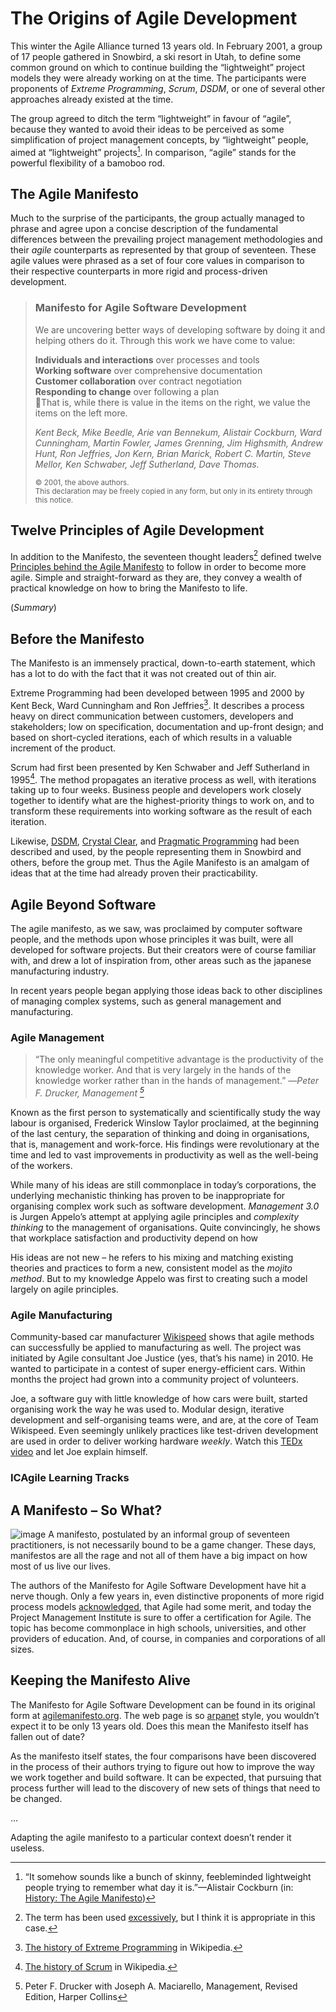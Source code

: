 # The Origins of Agile Development
<!-- 1.1.1 Origins of Agile
Many people entering the Agile world see the Agile Manifesto as the beginning of the world, where it was really the summing up of much previous work.
The purpose of this LO is to anchor the ideas of Agile development in earlier work, giving the learners a continuity from the past to the present. -->
This winter the Agile Alliance turned 13 years old. In February 2001, a group of 17 people gathered in Snowbird, a ski resort in Utah, to define some common ground on which to continue building the “lightweight” project models they were already working on at the time. The participants were proponents of _Extreme Programming_, _Scrum_, _DSDM_, or one of several other approaches already existed at the time.

The group agreed to ditch the term “lightweight” in favour of “agile”, because they wanted to avoid their ideas to be perceived as some simplification of project management concepts, by “lightweight” people, aimed at “lightweight” projects[^1]. In comparison, “agile” stands for the powerful flexibility of a bamoboo rod.

## The Agile Manifesto
Much to the surprise of the participants, the group actually managed to phrase and agree upon a concise description of the fundamental differences between the prevailing project management methodologies and their _agile_ counterparts as represented by that group of seventeen. These agile values were phrased as a set of four core values in comparison to their respective counterparts in more rigid and process-driven development.

> ### Manifesto for Agile Software Development
>
> We are uncovering better ways of developing
> software by doing it and helping others do it.
> Through this work we have come to value:
> 
> **Individuals and interactions** over processes and tools    
> **Working software** over comprehensive documentation  
> **Customer collaboration** over contract negotiation  
> **Responding to change** over following a plan  
>
> That is, while there is value in the items on
> the right, we value the items on the left more.
>
> <em>Kent Beck, Mike Beedle, Arie van Bennekum, Alistair Cockburn,
> Ward Cunningham, Martin Fowler, James Grenning, Jim Highsmith,
> Andrew Hunt, Ron Jeffries, Jon Kern, Brian Marick, Robert C.
> Martin, Steve Mellor, Ken Schwaber, Jeff Sutherland, Dave Thomas.</em>
>
> <sub>© 2001, the above authors.  
> This declaration may be freely copied in any form, 
> but only in its entirety through this notice.</sub>



## Twelve Principles of Agile Development
In addition to the Manifesto, the seventeen thought leaders[^5] defined twelve [Principles behind the Agile Manifesto][4] to follow in order to become more agile. Simple and straight-forward as they are, they convey a wealth of practical knowledge on how to bring the Manifesto to life.

(_Summary_)

## Before the Manifesto
The Manifesto is an immensely practical, down-to-earth statement, which has a lot to do with the fact that it was not created out of thin air.

Extreme Programming had been developed between 1995 and 2000 by Kent Beck, Ward Cunningham and Ron Jeffries[^2]. It describes a process heavy on direct communication between customers, developers and stakeholders; low on specification, documentation and up-front design; and based on short-cycled iterations, each of which results in a valuable increment of the product.

Scrum had first been presented by Ken Schwaber and Jeff Sutherland in 1995[^3]. The method propagates an iterative process as well, with iterations taking up to four weeks. Business people and developers work closely together to identify what are the highest-priority things to work on, and to transform these requirements into working software as the result of each iteration.

Likewise, [DSDM][DSDM], [Crystal Clear][CC], and [Pragmatic Programming][Pragprog] had been described and used, by the people representing them in Snowbird and others, before the group met. Thus the Agile Manifesto is an amalgam of ideas that at the time had already proven their practicability.

## Agile Beyond Software
<!-- 1.1.3. Agile beyond software development
Agile is gaining increasing adoption throughout the organization.
The purpose of this LO is to introduce the learner to Agile beyond the software development team.
To be acceptable, this LO should include discussion of the tracks in the ICAgile roadmap - which disciplines are covered, and how the tracks integrate with one another to support the entire enterprise.  -->
The agile manifesto, as we saw, was proclaimed by computer software people, and the methods upon whose principles it was built, were all developed for software projects. But their creators were of course familiar with, and drew a lot of inspiration from, other areas such as the japanese manufacturing industry.

In recent years people began applying those ideas back to other disciplines of managing complex systems, such as general management and manufacturing.

### Agile Management
> “The only meaningful competitive advantage is the productivity of 
> the knowledge worker. And that is very largely in the hands of the
> knowledge worker rather than in the hands of management.”
> —<em>Peter F. Drucker, Management [^6]</em>

Known as the first person to systematically and scientifically study the way labour is organised, Frederick Winslow Taylor proclaimed, at the beginning of the last century, the separation of thinking and doing in organisations, that is, management and work-force. His findings were revolutionary at the time and led to vast improvements in productivity as well as the well-being of the workers.

While many of his ideas are still commonplace in today’s corporations, the underlying mechanistic thinking has proven to be inappropriate for organising complex work such as software development. _Management 3.0_ is Jurgen Appelo’s attempt at applying agile principles and _complexity thinking_ to the management of organisations. Quite convincingly, he shows that workplace satisfaction and productivity depend on how 

His ideas are not new – he refers to his mixing and matching existing theories and practices to form a new, consistent model as the _mojito method_. But to my knowledge Appelo was first to creating such a model largely on agile principles.

### Agile Manufacturing
Community-based car manufacturer [Wikispeed][6] shows that agile methods can successfully be applied to manufacturing as well. The project was initiated by Agile consultant Joe Justice (yes, that’s his name) in 2010. He wanted to participate in a contest of super energy-efficient cars. Within months the project had grown into a community project of volunteers.

Joe, a software guy with little knowledge of how cars were built, started organising work the way he was used to. Modular design, iterative development and self-organising teams were, and are, at the core of Team Wikispeed. Even seemingly unlikely practices like test-driven development are used in order to deliver working hardware _weekly_. Watch this [TEDx video][7] and let Joe explain himself.

### ICAgile Learning Tracks



## A Manifesto – So What?
![image](images/manifestos.png "Screen shot from http://images.google.com?q=manifesto")
A manifesto, postulated by an informal group of seventeen practitioners, is not necessarily bound to be a game changer. These days, manifestos are all the rage and not all of them have a big impact on how most of us live our lives.

The authors of the Manifesto for Agile Software Development have hit a nerve though. Only a few years in, even distinctive proponents of more rigid process models [acknowledged][5], that Agile had some merit, and today the Project Management Institute is sure to offer a certification for Agile. The topic has become commonplace in high schools, universities, and other providers of education. And, of course, in companies and corporations of all sizes.

## Keeping the Manifesto Alive
The Manifesto for Agile Software Development can be found in its original form at [agilemanifesto.org][1]. The web page is so [arpanet][2] style, you wouldn’t expect it to be only 13 years old. Does this mean the Manifesto itself has fallen out of date?

As the manifesto itself states, the four comparisons have been discovered in the process of their authors trying to figure out how to improve the way we work together and build software. It can be expected, that pursuing that process further will lead to the discovery of new sets of things that need to be changed.

…

Adapting the agile manifesto to a particular context doesn’t render it useless. 

<!-- Links -->
[1]: http://agilemanifesto.org "Home of the Agile Manifesto"
[2]: http://en.wikipedia.org/wiki/ARPANET "ARPANET at Wikipedia"
[3]: http://www.forbes.com/sites/stevedenning/2011/05/04/innovation-applying-inspect-adapt-to-the-agile-manifesto/ "Steve Denning: Innovation: Applying “Inspect & Adapt” To The Agile Manifesto"
[4]: http://agilemanifesto.org/principles.html "Principles behind the Agile Manifesto"
[5]: http://www.computer.org/portal/web/computingnow/0709/whatsnew/software-r "Tom De Marco: Software Engineering: An Idea Whose Time Has Come and Gone?"
[6]: http://wikispeed.org "Team Wikispeed website"
[7]: http://youtu.be/x8jdx-lf2Dw "Joe Justice at TEDxRaineer"
[DSDM]: http://www.dsdm.org/ "DSDM Consortium"
[CC]: http://alistair.cockburn.us/Crystal+methodologies "Alistair Cockburn: Crystal Methodologies"
[Pragprog]: http://pragprog.com/about "About Pragmatic Programmers"
<!-- Footnotes -->
[^1]: “It somehow sounds like a bunch of skinny, feebleminded lightweight people trying to remember what day it is.”—Alistair Cockburn (in: <a href="http://agilemanifesto.org/history.html">History: The Agile Manifesto</a>)
[^2]: <a href="http://en.wikipedia.org/wiki/Extreme_programming#History">The history of Extreme Programming</a> in Wikipedia.
[^3]: <a href="http://en.wikipedia.org/wiki/Scrum_(software_development)#History">The history of Scrum</a> in Wikipedia.
[^5]: The term has been used <a href="http://www.gdi.ch/de/Think-Tank/Trend-News/Detail-Page/Die-Global-Thought-Leader-2013-br">excessively</a>, but I think it is appropriate in this case.
[^6]: Peter F. Drucker with Joseph A. Maciarello, Management, Revised Edition, Harper Collins
[^7]: Jurgen Appelo, Managemnt 3.0, Addison Wesley

